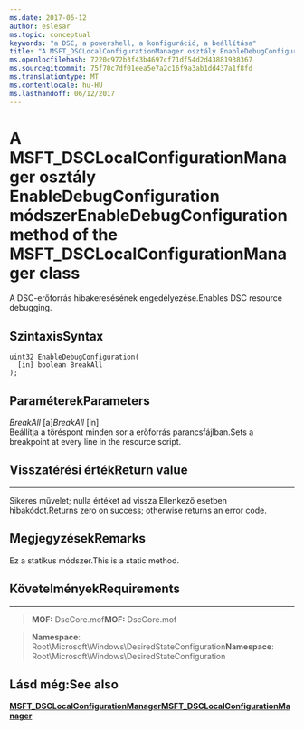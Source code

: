```yaml
---
ms.date: 2017-06-12
author: eslesar
ms.topic: conceptual
keywords: "a DSC, a powershell, a konfiguráció, a beállítása"
title: "A MSFT_DSCLocalConfigurationManager osztály EnableDebugConfiguration módszer"
ms.openlocfilehash: 7220c972b3f43b4697cf71df54d2d43881938367
ms.sourcegitcommit: 75f70c7df01eea5e7a2c16f9a3ab1dd437a1f8fd
ms.translationtype: MT
ms.contentlocale: hu-HU
ms.lasthandoff: 06/12/2017
---
```

# <a name="enabledebugconfiguration-method-of-the-msftdsclocalconfigurationmanager-class"></a><span data-ttu-id="d130d-103">A MSFT_DSCLocalConfigurationManager osztály EnableDebugConfiguration módszer</span><span class="sxs-lookup"><span data-stu-id="d130d-103">EnableDebugConfiguration method of the MSFT_DSCLocalConfigurationManager class</span></span>

<span data-ttu-id="d130d-104">A DSC-erőforrás hibakeresésének engedélyezése.</span><span class="sxs-lookup"><span data-stu-id="d130d-104">Enables DSC resource debugging.</span></span>

<a name="syntax"></a><span data-ttu-id="d130d-105">Szintaxis</span><span class="sxs-lookup"><span data-stu-id="d130d-105">Syntax</span></span>
------

```mof
uint32 EnableDebugConfiguration(
  [in] boolean BreakAll
);
```

<a name="parameters"></a><span data-ttu-id="d130d-106">Paraméterek</span><span class="sxs-lookup"><span data-stu-id="d130d-106">Parameters</span></span>
----------

<span data-ttu-id="d130d-107">*BreakAll* \[a\]</span><span class="sxs-lookup"><span data-stu-id="d130d-107">*BreakAll* \[in\]</span></span>  
<span data-ttu-id="d130d-108">Beállítja a töréspont minden sor a erőforrás parancsfájlban.</span><span class="sxs-lookup"><span data-stu-id="d130d-108">Sets a breakpoint at every line in the resource script.</span></span>

## <a name="return-value"></a><span data-ttu-id="d130d-109">Visszatérési érték</span><span class="sxs-lookup"><span data-stu-id="d130d-109">Return value</span></span>
------------

<span data-ttu-id="d130d-110">Sikeres művelet; nulla értéket ad vissza Ellenkező esetben hibakódot.</span><span class="sxs-lookup"><span data-stu-id="d130d-110">Returns zero on success; otherwise returns an error code.</span></span>

## <a name="remarks"></a><span data-ttu-id="d130d-111">Megjegyzések</span><span class="sxs-lookup"><span data-stu-id="d130d-111">Remarks</span></span>

<span data-ttu-id="d130d-112">Ez a statikus módszer.</span><span class="sxs-lookup"><span data-stu-id="d130d-112">This is a static method.</span></span>

## <a name="requirements"></a><span data-ttu-id="d130d-113">Követelmények</span><span class="sxs-lookup"><span data-stu-id="d130d-113">Requirements</span></span>
------------
><span data-ttu-id="d130d-114">**MOF:** DscCore.mof</span><span class="sxs-lookup"><span data-stu-id="d130d-114">**MOF:** DscCore.mof</span></span>

><span data-ttu-id="d130d-115">**Namespace**: Root\Microsoft\Windows\DesiredStateConfiguration</span><span class="sxs-lookup"><span data-stu-id="d130d-115">**Namespace**: Root\Microsoft\Windows\DesiredStateConfiguration</span></span>


## <a name="see-also"></a><span data-ttu-id="d130d-116">Lásd még:</span><span class="sxs-lookup"><span data-stu-id="d130d-116">See also</span></span>


[<span data-ttu-id="d130d-117">**MSFT_DSCLocalConfigurationManager**</span><span class="sxs-lookup"><span data-stu-id="d130d-117">**MSFT_DSCLocalConfigurationManager**</span></span>](msft-dsclocalconfigurationmanager.md)
 

 



